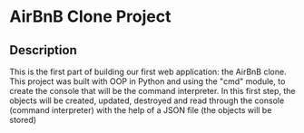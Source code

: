 # AirBnB Clone Project
## Description
This is the first part of building our first web application: the AirBnB clone. This project was built with OOP in Python and using the "cmd" module, to create the console that will be the command interpreter. In this first step, the objects will be created, updated, destroyed and read through the console (command interpreter) with the help of a JSON file (the objects will be stored)
